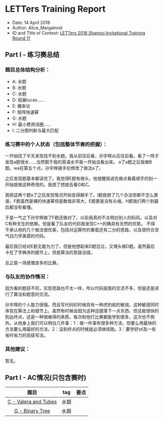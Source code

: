 
# LETTers Training Report

- Date: 14 April 2018
- Author: Alice_Margatroid
- ID and Title of Contest: [LETTers 2018 Shannxi Invitational Training Round 11](https://vjudge.net/contest/222750)

## Part I - 练习赛总结

### 题目总体结构分析：

- A: 水题
- B: 水题
- C: 水题
- D: 拓展lucas……
- E: 概率论
- F: 矩阵快速幂
- G: 水题
- H: 最小费用消圈……
- I: 二分图判断与最大匹配
### 练习赛中的个人状态（包括整体节奏的把握）：

一开始找了半天发现找不到水题。我从前往后看，孙宇辉从后往前看。看了一阵子发现a题很水……当然囿于我的英语水平我一开始没看出来。
a了a题之后我做B题。wa在第五个点，孙宇辉接手后修改了做法a了。

之后发现题基本都读完了。我觉得E题有做头，他提醒我说先做点看着顺手的别一开始就做这种奇怪的。我想了想就去看G和C。

我把这两个题a了之后发现情况开始变得棘手了。I题我想了几个办法但都不怎么靠谱，F题虽然是裸的快速幂但是数值非常大，E题更是没有头绪。H题我们两个到最后都没有看懂。

于是一气之下孙宇辉做了F题还做对了。以前我真的不太明白别人的码风，以及对C有种天生的依赖。但是看了队友的代码我发现C++的确具有天然的优势。
不得不承认他的几个做法很优美，包括对运算符的重载还有二分的思路，以及很符合空气动力学美感的代码。

最后我已经对E题无能为力了。但是他想起来D题见过，又埋头做D题。虽然最后卡在了字典序的细节上，但是算法的思路没错。

总之是一场感慨良多的比赛。

### 与队友的协作情况：

因为看的题目不同，实现思路也不太一样，所以代码层面的交流不多，但是还是进行了算法和题意的交流。

孙宇辉的个人能力很强。而且写代码的时候具有一种虎豹般的敏锐。这种敏锐同时体现在算法上和细节上。虽然有时候会因为这种迅捷落下一点东西，但总能很快的到达终点，这是一种很难得的素质。每次和他打比赛都能学到很多，这次也不例外。从他身上我们可以明白几件事：1：做一件事有很多种方法，但要么用最快的方法要么用最好的方法。2：没到终点的时候就必须继续跑。3：要学好stl及一些省时省力的高级写法。

### 其他建议：

暂无。

## Part I - AC情况(只包含赛时)

|题目| tag | 要点 | 
| :-: | :-: | :-: | 
| [C - Valera and Tubes ](https://vjudge.net/contest/222750#problem/C) | 水题 |  | 
| [G - Binary Tree ](https://vjudge.net/contest/222750#problem/G) | 水题 |  | 
